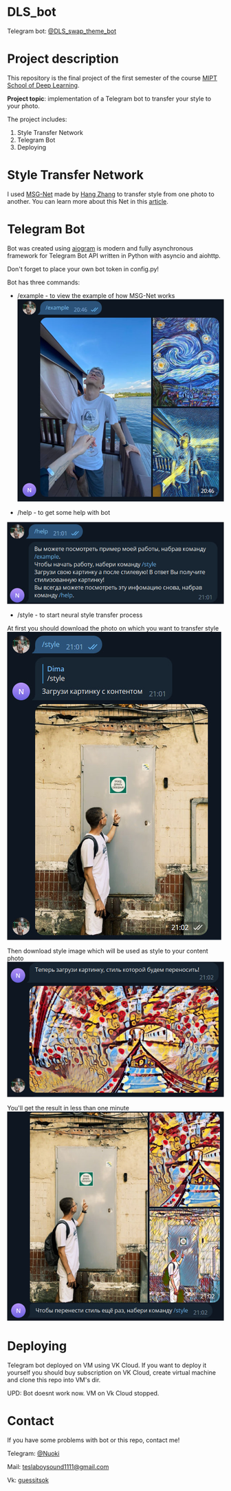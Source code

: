 # DLS_bot
Telegram bot: [@DLS_swap_theme_bot][bot]

# Project description
This repository is the final project of the first semester of the course [MIPT School of Deep Learning][DLS].

**Project topic**: implementation of a Telegram bot to transfer your style to your photo.

The project includes:

1. Style Transfer Network
2. Telegram Bot
3. Deploying

# Style Transfer Network
I used [MSG-Net][MSG] made by [Hang Zhang][Zhang] to transfer style from one photo to another. You can learn more about this Net in this [article][article].

# Telegram Bot
Bot was created using [aiogram][aiogram] is modern and fully asynchronous framework for Telegram Bot API written in Python with asyncio and aiohttp.

Don't forget to place your own bot token in config.py!

Bot has three commands:

- /example - to view the example of how MSG-Net works 
![title](example/readme_example.jpg)

- /help - to get some help with bot


![title](example/readme_help.jpg)

- /style - to start neural style transfer process

At first you should download the photo on which you want to transfer style
![title](example/readme_style_1.jpg)

Then download style image which will be used as style to your content photo
![title](example/readme_style_2.jpg)

You'll get the result in less than one minute
![title](example/readme_style_3.jpg)

# Deploying
Telegram bot deployed on VM using VK Cloud. If you want to deploy it yourself you should buy subscription on VK Cloud, create virtual machine and clone this repo into VM's dir.

UPD: Bot doesnt work now. VM on Vk Cloud stopped. 

# Contact
If you have some problems with bot or this repo, contact me!

Telegram: [@Nuoki][telegram_me]

Mail: teslaboysound1111@gmail.com

Vk: [guessitsok][vk_me]

[bot]: https://t.me/DLS_swap_theme_bot
[DLS]: https://dls.samcs.ru/
[Zhang]: https://github.com/zhanghang1989
[MSG]: https://github.com/zhanghang1989/PyTorch-Multi-Style-Transfer#msg-net
[article]: https://arxiv.org/pdf/1703.06953.pdf
[aiogram]: https://aiogram.dev/
[telegram_me]: https://t.me/Nuoki
[vk_me]: https://vk.com/guessitsok
